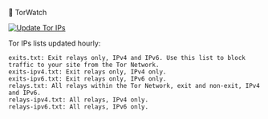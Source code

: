 🚨 TorWatch

[![Update Tor IPs](https://github.com/scriptzteam/TorWatch/actions/workflows/tor.yml/badge.svg)](https://github.com/scriptzteam/TorWatch/actions/workflows/tor.yml)

Tor IPs lists updated hourly:
```
exits.txt: Exit relays only, IPv4 and IPv6. Use this list to block traffic to your site from the Tor Network.
exits-ipv4.txt: Exit relays only, IPv4 only.
exits-ipv6.txt: Exit relays only, IPv6 only.
relays.txt: All relays within the Tor Network, exit and non-exit, IPv4 and IPv6.
relays-ipv4.txt: All relays, IPv4 only.
relays-ipv6.txt: All relays, IPv6 only.
```
